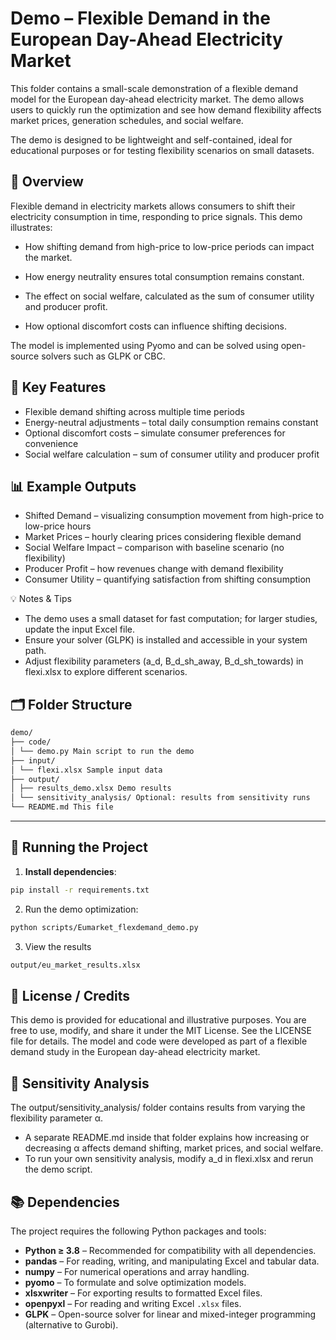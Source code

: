 # Demo – Flexible Demand in the European Day-Ahead Electricity Market

This folder contains a small-scale demonstration of a flexible demand model for the European day-ahead electricity market.
The demo allows users to quickly run the optimization and see how demand flexibility affects market prices, generation schedules, and social welfare.

The demo is designed to be lightweight and self-contained, ideal for educational purposes or for testing flexibility scenarios on small datasets.


## 📌 Overview
Flexible demand in electricity markets allows consumers to shift their electricity consumption in time, responding to price signals. This demo illustrates:

- How shifting demand from high-price to low-price periods can impact the market.

- How energy neutrality ensures total consumption remains constant.

- The effect on social welfare, calculated as the sum of consumer utility and producer profit.

- How optional discomfort costs can influence shifting decisions.

The model is implemented using Pyomo and can be solved using open-source solvers such as GLPK or CBC.

##  🔑 Key Features

- Flexible demand shifting across multiple time periods
- Energy-neutral adjustments – total daily consumption remains constant
- Optional discomfort costs – simulate consumer preferences for convenience
- Social welfare calculation – sum of consumer utility and producer profit

 ## 📊 Example Outputs

- Shifted Demand – visualizing consumption movement from high-price to low-price hours
- Market Prices – hourly clearing prices considering flexible demand
- Social Welfare Impact – comparison with baseline scenario (no flexibility)
- Producer Profit – how revenues change with demand flexibility
- Consumer Utility – quantifying satisfaction from shifting consumption

💡 Notes & Tips

- The demo uses a small dataset for fast computation; for larger studies, update the input Excel file.
- Ensure your solver (GLPK) is installed and accessible in your system path.
- Adjust flexibility parameters (a_d, B_d_sh_away, B_d_sh_towards) in flexi.xlsx to explore different scenarios.

## 🗂 Folder Structure
```bash
demo/
├── code/
│ └── demo.py Main script to run the demo
├── input/
│ └── flexi.xlsx Sample input data
├── output/
│ ├── results_demo.xlsx Demo results
│ └── sensitivity_analysis/ Optional: results from sensitivity runs
└── README.md This file
```
---

## 🚀 Running the Project

1. **Install dependencies**:
```bash
pip install -r requirements.txt
```
2. Run the demo optimization:
```bash
python scripts/Eumarket_flexdemand_demo.py
```
3. View the results
```bash
output/eu_market_results.xlsx
```
## 📄 License / Credits

This demo is provided for educational and illustrative purposes.
You are free to use, modify, and share it under the MIT License. See the LICENSE file for details.
The model and code were developed as part of a flexible demand study in the European day-ahead electricity market.

## 🔬 Sensitivity Analysis

The output/sensitivity_analysis/ folder contains results from varying the flexibility parameter α.
- A separate README.md inside that folder explains how increasing or decreasing α affects demand shifting, market prices, and social welfare.
- To run your own sensitivity analysis, modify a_d in flexi.xlsx and rerun the demo script.

## 📚 Dependencies

The project requires the following Python packages and tools:

- **Python ≥ 3.8** – Recommended for compatibility with all dependencies.  
- **pandas** – For reading, writing, and manipulating Excel and tabular data.  
- **numpy** – For numerical operations and array handling.  
- **pyomo** – To formulate and solve optimization models.  
- **xlsxwriter** – For exporting results to formatted Excel files.  
- **openpyxl** – For reading and writing Excel `.xlsx` files.  
- **GLPK** – Open-source solver for linear and mixed-integer programming (alternative to Gurobi).  


